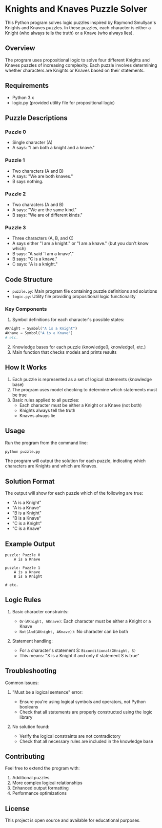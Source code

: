 # Knights and Knaves Puzzle Solver

This Python program solves logic puzzles inspired by Raymond Smullyan's Knights and Knaves puzzles. In these puzzles, each character is either a Knight (who always tells the truth) or a Knave (who always lies).

## Overview

The program uses propositional logic to solve four different Knights and Knaves puzzles of increasing complexity. Each puzzle involves determining whether characters are Knights or Knaves based on their statements.

## Requirements

- Python 3.x
- logic.py (provided utility file for propositional logic)

## Puzzle Descriptions

### Puzzle 0
- Single character (A)
- A says: "I am both a knight and a knave."

### Puzzle 1
- Two characters (A and B)
- A says: "We are both knaves."
- B says nothing.

### Puzzle 2
- Two characters (A and B)
- A says: "We are the same kind."
- B says: "We are of different kinds."

### Puzzle 3
- Three characters (A, B, and C)
- A says either "I am a knight." or "I am a knave." (but you don't know which)
- B says: "A said 'I am a knave'."
- B says: "C is a knave."
- C says: "A is a knight."

## Code Structure

- `puzzle.py`: Main program file containing puzzle definitions and solutions
- `logic.py`: Utility file providing propositional logic functionality

### Key Components

1. Symbol definitions for each character's possible states:
```python
AKnight = Symbol("A is a Knight")
AKnave = Symbol("A is a Knave")
# etc.
```

2. Knowledge bases for each puzzle (knowledge0, knowledge1, etc.)
3. Main function that checks models and prints results

## How It Works

1. Each puzzle is represented as a set of logical statements (knowledge base)
2. The program uses model checking to determine which statements must be true
3. Basic rules applied to all puzzles:
   - Each character must be either a Knight or a Knave (not both)
   - Knights always tell the truth
   - Knaves always lie

## Usage

Run the program from the command line:
```bash
python puzzle.py
```

The program will output the solution for each puzzle, indicating which characters are Knights and which are Knaves.

## Solution Format

The output will show for each puzzle which of the following are true:
- "A is a Knight"
- "A is a Knave"
- "B is a Knight"
- "B is a Knave"
- "C is a Knight"
- "C is a Knave"

## Example Output
```
puzzle: Puzzle 0
    A is a Knave

puzzle: Puzzle 1
    A is a Knave
    B is a Knight

# etc.
```

## Logic Rules

1. Basic character constraints:
   - `Or(AKnight, AKnave)`: Each character must be either a Knight or a Knave
   - `Not(And(AKnight, AKnave))`: No character can be both

2. Statement handling:
   - For a character's statement S: `Biconditional(XKnight, S)`
   - This means: "X is a Knight if and only if statement S is true"

## Troubleshooting

Common issues:
1. "Must be a logical sentence" error:
   - Ensure you're using logical symbols and operators, not Python booleans
   - Check that all statements are properly constructed using the logic library

2. No solution found:
   - Verify the logical constraints are not contradictory
   - Check that all necessary rules are included in the knowledge base

## Contributing

Feel free to extend the program with:
1. Additional puzzles
2. More complex logical relationships
3. Enhanced output formatting
4. Performance optimizations

## License

This project is open source and available for educational purposes.
